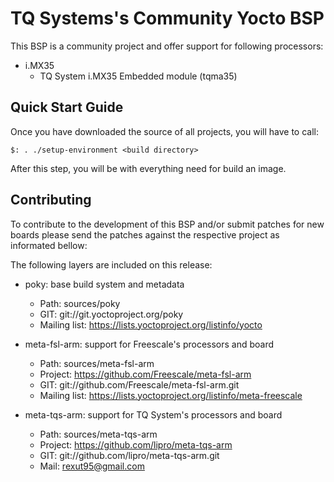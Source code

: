 TQ Systems's Community Yocto BSP
================================

This BSP is a community project and offer support for following processors:

* i.MX35
   - TQ System i.MX35 Embedded module (tqma35)

Quick Start Guide
-----------------

Once you have downloaded the source of all projects, you will have to
call:

    $: . ./setup-environment <build directory>

After this step, you will be with everything need for build an image.

Contributing
------------

To contribute to the development of this BSP and/or submit patches for
new boards please send the patches against the respective project as
informated bellow:

The following layers are included on this release:

 * poky: base build system and metadata
   - Path: sources/poky
   - GIT: git://git.yoctoproject.org/poky
   - Mailing list: https://lists.yoctoproject.org/listinfo/yocto

 * meta-fsl-arm: support for Freescale's processors and board
   - Path: sources/meta-fsl-arm
   - Project: https://github.com/Freescale/meta-fsl-arm
   - GIT: git://github.com/Freescale/meta-fsl-arm.git
   - Mailing list: https://lists.yoctoproject.org/listinfo/meta-freescale

 * meta-tqs-arm: support for TQ System's processors and board
   - Path: sources/meta-tqs-arm
   - Project: https://github.com/lipro/meta-tqs-arm
   - GIT: git://github.com/lipro/meta-tqs-arm.git
   - Mail: rexut95@gmail.com
